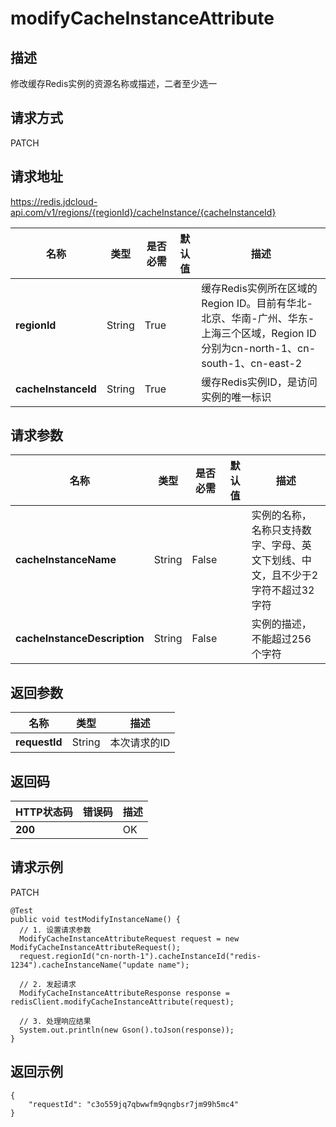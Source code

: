 # modifyCacheInstanceAttribute


## 描述
修改缓存Redis实例的资源名称或描述，二者至少选一

## 请求方式
PATCH

## 请求地址
https://redis.jdcloud-api.com/v1/regions/{regionId}/cacheInstance/{cacheInstanceId}

|名称|类型|是否必需|默认值|描述|
|---|---|---|---|---|
|**regionId**|String|True| |缓存Redis实例所在区域的Region ID。目前有华北-北京、华南-广州、华东-上海三个区域，Region ID分别为cn-north-1、cn-south-1、cn-east-2|
|**cacheInstanceId**|String|True| |缓存Redis实例ID，是访问实例的唯一标识|

## 请求参数
|名称|类型|是否必需|默认值|描述|
|---|---|---|---|---|
|**cacheInstanceName**|String|False| |实例的名称，名称只支持数字、字母、英文下划线、中文，且不少于2字符不超过32字符|
|**cacheInstanceDescription**|String|False| |实例的描述，不能超过256个字符|


## 返回参数
|名称|类型|描述|
|---|---|---|
|**requestId**|String|本次请求的ID|


## 返回码
|HTTP状态码|错误码|描述|
|---|---|---|
|**200**||OK|

## 请求示例
PATCH
```
@Test
public void testModifyInstanceName() {
  // 1. 设置请求参数
  ModifyCacheInstanceAttributeRequest request = new ModifyCacheInstanceAttributeRequest();
  request.regionId("cn-north-1").cacheInstanceId("redis-1234").cacheInstanceName("update name");

  // 2. 发起请求
  ModifyCacheInstanceAttributeResponse response = redisClient.modifyCacheInstanceAttribute(request);

  // 3. 处理响应结果
  System.out.println(new Gson().toJson(response));
}

```

## 返回示例
```
{
    "requestId": "c3o559jq7qbwwfm9qngbsr7jm99h5mc4"
}
```
